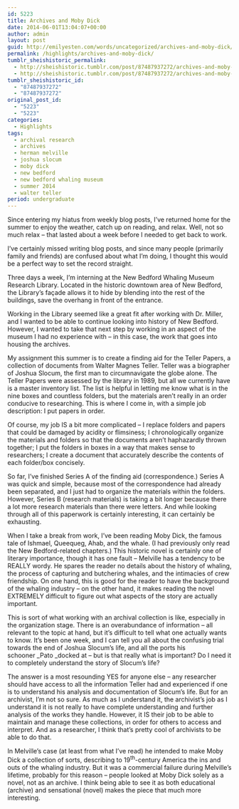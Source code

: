 ```yaml
---
id: 5223
title: Archives and Moby Dick
date: 2014-06-01T13:04:07+00:00
author: admin
layout: post
guid: http://emilyesten.com/words/uncategorized/archives-and-moby-dick/
permalink: /highlights/archives-and-moby-dick/
tumblr_sheishistoric_permalink:
  - http://sheishistoric.tumblr.com/post/87487937272/archives-and-moby-dick
  - http://sheishistoric.tumblr.com/post/87487937272/archives-and-moby-dick
tumblr_sheishistoric_id:
  - "87487937272"
  - "87487937272"
original_post_id:
  - "5223"
  - "5223"
categories:
  - Highlights
tags:
  - archival research
  - archives
  - herman melville
  - joshua slocum
  - moby dick
  - new bedford
  - new bedford whaling museum
  - summer 2014
  - walter teller
period: undergraduate
---
```

Since entering my hiatus from weekly blog posts, I’ve returned home for the summer to enjoy the weather, catch up on reading, and relax. Well, not so much relax &#8211; that lasted about a week before I needed to get back to work.

I’ve certainly missed writing blog posts, and since many people (primarily family and friends) are confused about what I’m doing, I thought this would be a perfect way to set the record straight.

Three days a week, I’m interning at the New Bedford Whaling Museum Research Library. Located in the historic downtown area of New Bedford, the Library’s façade allows it to hide by blending into the rest of the buildings, save the overhang in front of the entrance.

<!-- more -->

<!-- more -->

Working in the Library seemed like a great fit after working with Dr. Miller, and I wanted to be able to continue looking into history of New Bedford. However, I wanted to take that next step by working in an aspect of the museum I had no experience with – in this case, the work that goes into housing the archives.

My assignment this summer is to create a finding aid for the Teller Papers, a collection of documents from Walter Magnes Teller. Teller was a biographer of Joshua Slocum, the first man to circumnavigate the globe alone. The Teller Papers were assessed by the library in 1989, but all we currently have is a master inventory list. The list is helpful in letting me know what is in the nine boxes and countless folders, but the materials aren’t really in an order conducive to researching. This is where I come in, with a simple job description: I put papers in order.

Of course, my job IS a bit more complicated &#8211; I replace folders and papers that could be damaged by acidity or flimsiness; I chronologically organize the materials and folders so that the documents aren’t haphazardly thrown together; I put the folders in boxes in a way that makes sense to researchers; I create a document that accurately describe the contents of each folder/box concisely.

So far, I’ve finished Series A of the finding aid (correspondence.) Series A was quick and simple, because most of the correspondence had already been separated, and I just had to organize the materials within the folders. However, Series B (research materials) is taking a bit longer because there a lot more research materials than there were letters. And while looking through all of this paperwork is certainly interesting, it can certainly be exhausting. 

When I take a break from work, I’ve been reading Moby Dick, the famous tale of Ishmael, Queequeg, Ahab, and the whale. (I had previously only read the New Bedford-related chapters.) This historic novel is certainly one of literary importance, though it has one fault &#8211; Melville has a tendency to be REALLY wordy. He spares the reader no details about the history of whaling, the process of capturing and butchering whales, and the intimacies of crew friendship. On one hand, this is good for the reader to have the background of the whaling industry &#8211; on the other hand, it makes reading the novel EXTREMELY difficult to figure out what aspects of the story are actually important. 

This is sort of what working with an archival collection is like, especially in the organization stage. There is an overabundance of information &#8211; all relevant to the topic at hand, but it’s difficult to tell what one actually wants to know. It’s been one week, and I can tell you all about the confusing trial towards the end of Joshua Slocum’s life, and all the ports his schooner _Pato _docked at &#8211; but is that really what is important? Do I need it to completely understand the story of Slocum’s life?

The answer is a most resounding YES for anyone else – any researcher should have access to all the information Teller had and experienced if one is to understand his analysis and documentation of Slocum’s life. But for an archivist, I’m not so sure. As much as I understand it, the archivist’s job as I understand it is not really to have complete understanding and further analysis of the works they handle. However, it IS their job to be able to maintain and manage these collections, in order for others to access and interpret. And as a researcher, I think that’s pretty cool of archivists to be able to do that.

In Melville’s case (at least from what I’ve read) he intended to make Moby Dick a collection of sorts, describing to 19<sup>th</sup>-century America the ins and outs of the whaling industry. But it was a commercial failure during Melville’s lifetime, probably for this reason – people looked at Moby Dick solely as a novel, not as an archive. I think being able to see it as both educational (archive) and sensational (novel) makes the piece that much more interesting. 
